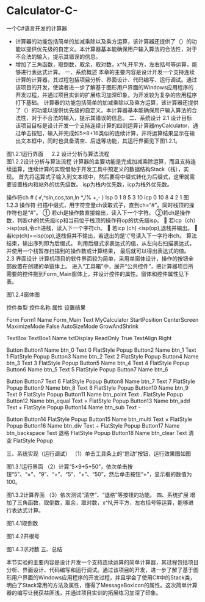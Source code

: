 # Calculator-C-
一个C#语言开发的计算器
- 计算器的功能包括简单的加减乘除以及乘方运算，该计算器还提供了（）的功能以提供优先级的自定义。本计算器基本能确保用户输入算法的合法性，对于不合法的输入，提示其错误的信息。
- 增加了三角函数，取倒数，取余，取对数，x^N,开平方，左右括号等运算，能够进行表达式计算。
一、系统概述
本章的主要内容是设计开发一个支持连续计算的计算器，其过程包括项目分析、界面设计、代码编写、运行调试。通过该项目的开发，使读者进一步了解基于图形用户界面的Windows应用程序的开发过程，并通过项目实训的扩展练习加深印象，为开发较为复杂的应用程序打下基础。
计算器的功能包括简单的加减乘除以及乘方运算，该计算器还提供了（）的功能以提供优先级的自定义。本计算器基本能确保用户输入算法的合法性，对于不合法的输入，提示其错误的信息。
二、系统设计
2.1 设计目标
该项目目标是设计开发一个支持连续计算的四则运算计算器myCalculator，通过单击按钮，输入并完成如5×8+16类似的连续计算，并将运算结果显示在输出文本框中，同时也具备清空、后退等功能，其运行界面见下图1.2.1。

 

图1.2.1运行界面
 
2.2 设计分析与算法流程	 
图1.2.2设计分析与算法流程
计算器的主要功能是完成加减乘除运算，而且支持连续运算，连续计算的实现借助于开发工具中预定义的数据结构Stack（栈），实现。
首先将运算式子输入到文本框中，然后要将中缀式转化为后缀式，这里就需要设置栈内和站外的优先级数。
isp为栈内优先数，icp为栈外优先数。

操作符ch	#	(	√,^sin,cos,tan,ln	*,/%	+,-	)
Isp	0	1	9	5	3	10
icp	0	10	8	4	2	1
图1.2.3 操作符
扫描中缀式，用字符变量ch读取式子，直到ch=“#”。同时栈顶的操作符也是“#”。
①	若ch是操作数直接输出，读入下一个字符。
②若ch是操作数，判断ch的优先级icp和当前位于栈顶的操作符op的优先级isp。
	若icp（ch）>isp(op),令ch进栈，读入下一个字符ch。
	若icp (ch) <isp(op),退栈并输出。 
	若icp(ch)==isp(op),退栈但并不输出，若退出的是‘（’号读入下一字符串ch。
算法结束，输出序列即为后缀式。
利用后缀式求表达式的值，从左向右扫描表达式，并使用一个栈暂存扫描到的操作数或计算结果，
最后就可以得出表达式的值。
2.3 界面设计
计算机项目的软件界面较为简单，采用单窗体设计，操作的按钮全部放置在创建的单窗体上。
进入“工具箱”中，展开“公共控件”，把计算器项目所需要的控件拖到Form_Main窗体上，并设计控件的属性。窗体和控件属性见下表。
 
图1.2.4窗体图

控件类型	控件名称	属性	设置结果


Form	Form1	Name	Form_Main
		Text	MyCalculator
		StartPosition	CenterScreen
		MaximizeMode	False
		AutoSizeMode	GrowAndShrink

TextBox	TextBox1	Name	txtDisplay
		ReadOnly	True
		TextAlign	Right






Button	Button1	Name	btn_0
		Text	0
		FlatStyle	Popup
	Button2	Name	btn_1
		Text	1
		FlatStyle	Popup
	Button3	Name	btn_2
		Text	2
		FlatStyle	Popup
	Button4	Name	btn_3
		Text	3
		FlatStyle	Popup
	Button5	Name	btn_4
		Text	4
		FlatStyle	Popup
	Button6	Name	btn_5
		Text	5
		FlatStyle	Popup
	Button7	Name	btn_6









Button	Button7	Text	6
		FlatStyle	Popup
	Button8	Name	btn_7
		Text	7
		FlatStyle	Popup
	Button9	Name	btn_8
		Text	8
		FlatStyle	Popup
	Button10	Name	btn_9
		Text	9
		FlatStyle	Popup
	Button11	Name	btn_point
		Text	.
		FlatStyle	Popup
	Button12	Name	btn_equal
		Text	=
		FlatStyle	Popup
	Button13	Name	btn_add
		Text	+
		FlatStyle	Popup
	Button14	Name	btn_sub
		Text	-






Button	Button14	FlatStyle	Popup
	Button15	Name	btn_multi
		Text	×
		FlatStyle	Popup
	Button16	Name	btn_div
		Text	÷
		FlatStyle	Popup
	Button17	Name	btn_backspace
		Text	退格
		FlatStyle	Popup
	Button18	Name	btn_clear
		Text	清空
		FlatStyle	Popup

三、系统实现（运行调试）
（1）单击工具条上的“启动”按钮，运行效果图如图
 

图1.3.1运行界面
（2）计算“5×9+5+50”，依次单击按钮“5”、“×”、“9”、“+”、“5”、“+”、“50”，然后单击按钮“=”，显示框的数值为100。
 
图1.3.2计算界面
（3）依次测试“清空”、“退格”等按钮的功能。
四、系统扩展
增加了三角函数，取倒数，取余，取对数，x^N,开平方，左右括号等运算，能够进行表达式计算。

 
图1.4.1取倒数
 
图1.4.2开根号
 
图1.4.3求对数
五、总结

  本节实验的主要内容是设计开发一个支持连续运算的简单计算器，其过程包括项目分析、界面设计、代码编写和运行调试。通过该项目的开发，进一步了解了基于图形用户界面的Windows应用程序的开发过程，并且学会了使用C#中的Stack类，明白了Stack常用的方法及属性，懂得了MessageBoxIcon的属性。这次简单计算器的编写让我获益匪浅，并通过项目实训的拓展练习加深了印象。
